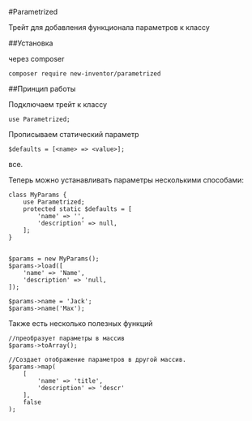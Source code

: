 #Parametrized

Трейт для добавления функционала параметров к классу

##Установка

через composer

`composer require new-inventor/parametrized`

##Принцип работы

Подключаем трейт к классу

`use Parametrized;`

Прописываем статический параметр 

`$defaults = [<name> => <value>];`

все.

Теперь можно устанавливать параметры несколькими способами:

```
class MyParams {
    use Parametrized;
    protected static $defaults = [
        'name' => '',
        'description' => null,
    ];
}


$params = new MyParams();
$params->load([
    'name' => 'Name',
    'description' => 'null,
]);

$params->name = 'Jack';
$params->name('Max');
```

Также есть несколько полезных функций 

```
//преобразует параметры в массив
$params->toArray();

//Создает отображение параметров в другой массив.
$params->map(
    [
        'name' => 'title', 
        'description' => 'descr'
    ],
    false
);


```